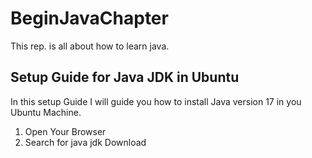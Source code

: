 # BeginJavaChapter
This rep. is all about how to learn java.

## Setup Guide for Java JDK in Ubuntu

In this setup Guide I will guide you how to install Java version 17 in you Ubuntu Machine.

1. Open Your Browser
2. Search for java jdk Download


<picture>
<source image = "/home/prakash/Downloads/JAVA/BeginJavaChapter/Images/JavaJDkSearch.png" >

</picture>
